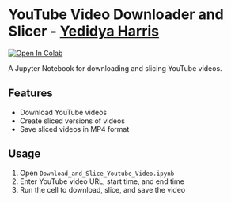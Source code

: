# YouTube Video Downloader and Slicer - [Yedidya Harris](https://www.linkedin.com/in/yedidya-harris/)

[![Open In Colab](https://colab.research.google.com/assets/colab-badge.svg)](https://colab.research.google.com/github/deedeeharris/YT-Downloader/blob/main/Download_and_Slice_Youtube_Video.ipynb)

A Jupyter Notebook for downloading and slicing YouTube videos.

## Features

- Download YouTube videos
- Create sliced versions of videos
- Save sliced videos in MP4 format

## Usage

1. Open `Download_and_Slice_Youtube_Video.ipynb`
2. Enter YouTube video URL, start time, and end time
3. Run the cell to download, slice, and save the video
